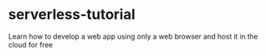 # serverless-tutorial
Learn how to develop a web app using only a web browser and host it in the cloud for free
